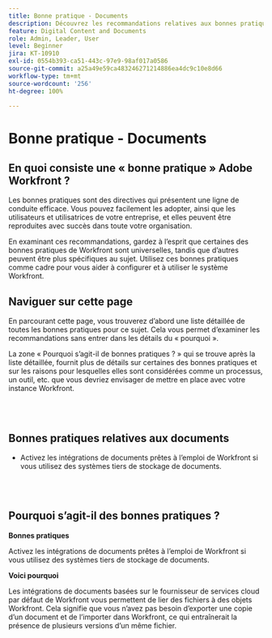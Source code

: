 ```yaml
---
title: Bonne pratique - Documents
description: Découvrez les recommandations relatives aux bonnes pratiques des spécialistes Adobe Workfront concernant la configuration, la gestion et l’utilisation de documents dans Workfront.
feature: Digital Content and Documents
role: Admin, Leader, User
level: Beginner
jira: KT-10910
exl-id: 0554b393-ca51-443c-97e9-98af017a0586
source-git-commit: a25a49e59ca483246271214886ea4dc9c10e8d66
workflow-type: tm+mt
source-wordcount: '256'
ht-degree: 100%

---
```


# Bonne pratique - Documents

## En quoi consiste une « bonne pratique » Adobe Workfront ?

Les bonnes pratiques sont des directives qui présentent une ligne de conduite efficace. Vous pouvez facilement les adopter, ainsi que les utilisateurs et utilisatrices de votre entreprise, et elles peuvent être reproduites avec succès dans toute votre organisation.

En examinant ces recommandations, gardez à l’esprit que certaines des bonnes pratiques de Workfront sont universelles, tandis que d’autres peuvent être plus spécifiques au sujet. Utilisez ces bonnes pratiques comme cadre pour vous aider à configurer et à utiliser le système Workfront.

## Naviguer sur cette page

En parcourant cette page, vous trouverez d’abord une liste détaillée de toutes les bonnes pratiques pour ce sujet. Cela vous permet d’examiner les recommandations sans entrer dans les détails du « pourquoi ».

La zone « Pourquoi s’agit-il de bonnes pratiques ? » qui se trouve après la liste détaillée, fournit plus de détails sur certaines des bonnes pratiques et sur les raisons pour lesquelles elles sont considérées comme un processus, un outil, etc. que vous devriez envisager de mettre en place avec votre instance Workfront.

</br>
</br>

## Bonnes pratiques relatives aux documents

* Activez les intégrations de documents prêtes à l’emploi de Workfront si vous utilisez des systèmes tiers de stockage de documents.

</br>
</br>

## Pourquoi s’agit-il des bonnes pratiques ?

**Bonnes pratiques**

Activez les intégrations de documents prêtes à l’emploi de Workfront si vous utilisez des systèmes tiers de stockage de documents.

**Voici pourquoi**

Les intégrations de documents basées sur le fournisseur de services cloud par défaut de Workfront vous permettent de lier des fichiers à des objets Workfront. Cela signifie que vous n’avez pas besoin d’exporter une copie d’un document et de l’importer dans Workfront, ce qui entraînerait la présence de plusieurs versions d’un même fichier.
